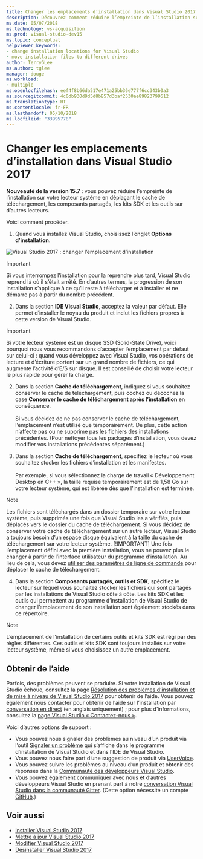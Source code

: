 ```yaml
---
title: Changer les emplacements d’installation dans Visual Studio 2017
description: Découvrez comment réduire l’empreinte de l’installation sur votre lecteur système en changeant l’emplacement du cache de téléchargement, des composants partagés, des kits SDK et des outils sur d’autres lecteurs.
ms.date: 05/07/2018
ms.technology: vs-acquisition
ms.prod: visual-studio-dev15
ms.topic: conceptual
helpviewer_keywords:
- change installation locations for Visual Studio
- move installation files to different drives
author: TerryGLee
ms.author: tglee
manager: douge
ms.workload:
- multiple
ms.openlocfilehash: eef4f8b66da517e471a25bb36e777f6cc343b0a3
ms.sourcegitcommit: 4c0db930d9d5d8b857d3baf2530ae89823799612
ms.translationtype: HT
ms.contentlocale: fr-FR
ms.lasthandoff: 05/10/2018
ms.locfileid: "33995778"
---
```

# <a name="change-the-installation-locations-in-visual-studio-2017"></a>Changer les emplacements d’installation dans Visual Studio 2017

**Nouveauté de la version 15.7** : vous pouvez réduire l’empreinte de l’installation sur votre lecteur système en déplaçant le cache de téléchargement, les composants partagés, les kits SDK et les outils sur d’autres lecteurs.

Voici comment procéder.

1. Quand vous installez Visual Studio, choisissez l’onglet **Options d’installation**.

  ![Visual Studio 2017 : changer l’emplacement d’installation](media/installation-options-by-location.png "Changer l’emplacement d’installation")

  > [!IMPORTANT]
  > Si vous interrompez l’installation pour la reprendre plus tard, Visual Studio reprend là où il s’était arrêté. En d’autres termes, la progression de son installation s’applique à ce qu’il reste à télécharger et à installer et ne démarre pas à partir du nombre précédent.

2. Dans la section **IDE Visual Studio**, acceptez la valeur par défaut. Elle permet d’installer le noyau du produit et inclut les fichiers propres à cette version de Visual Studio.

 > [!IMPORTANT]
 > Si votre lecteur système est un disque SSD (Solid-State Drive), voici pourquoi nous vous recommandons d’accepter l’emplacement par défaut sur celui-ci : quand vous développez avec Visual Studio, vos opérations de lecture et d’écriture portent sur un grand nombre de fichiers, ce qui augmente l’activité d’E/S sur disque.  Il est conseillé de choisir votre lecteur le plus rapide pour gérer la charge.

2. Dans la section **Cache de téléchargement**, indiquez si vous souhaitez conserver le cache de téléchargement, puis cochez ou décochez la case **Conserver le cache de téléchargement après l’installation** en conséquence. <br><br>Si vous décidez de ne pas conserver le cache de téléchargement, l’emplacement n’est utilisé que temporairement. De plus, cette action n’affecte pas ou ne supprime pas les fichiers des installations précédentes. (Pour nettoyer tous les packages d’installation, vous devez modifier vos installations précédentes séparément.)

3. Dans la section **Cache de téléchargement**, spécifiez le lecteur où vous souhaitez stocker les fichiers d’installation et les manifestes. <br><br>Par exemple, si vous sélectionnez la charge de travail « Développement Desktop en C++ », la taille requise temporairement est de 1,58 Go sur votre lecteur système, qui est libérée dès que l’installation est terminée.

 > [!NOTE]
 > Les fichiers sont téléchargés dans un dossier temporaire sur votre lecteur système, puis supprimés une fois que Visual Studio les a vérifiés, puis déplacés vers le dossier du cache de téléchargement. Si vous décidez de conserver votre cache de téléchargement sur un autre lecteur, Visual Studio a toujours besoin d’un espace disque équivalent à la taille du cache de téléchargement sur votre lecteur système.
 > [!IMPORTANT]
 > Une fois l’emplacement défini avec la première installation, vous ne pouvez plus le changer à partir de l’interface utilisateur du programme d’installation. Au lieu de cela, vous devez [utiliser des paramètres de ligne de commande](use-command-line-parameters-to-install-visual-studio.md) pour déplacer le cache de téléchargement.

4. Dans la section **Composants partagés, outils et SDK**, spécifiez le lecteur sur lequel vous souhaitez stocker les fichiers qui sont partagés par les installations de Visual Studio côte à côte. Les kits SDK et les outils qui permettent au programme d’installation de Visual Studio de changer l’emplacement de son installation sont également stockés dans ce répertoire.

 > [!NOTE]
 > L’emplacement de l’installation de certains outils et kits SDK est régi par des règles différentes. Ces outils et kits SDK sont toujours installés sur votre lecteur système, même si vous choisissez un autre emplacement.

## <a name="get-support"></a>Obtenir de l’aide

Parfois, des problèmes peuvent se produire. Si votre installation de Visual Studio échoue, consultez la page [Résolution des problèmes d’installation et de mise à niveau de Visual Studio 2017](troubleshooting-installation-issues.md) pour obtenir de l’aide. Vous pouvez également nous contacter pour obtenir de l’aide sur l’installation par [conversation en direct](https://www.visualstudio.com/vs/support/#talktous) (en anglais uniquement) ; pour plus d’informations, consultez la [page Visual Studio « Contactez-nous »](https://www.visualstudio.com/vs/support/#talktous).

Voici d’autres options de support :

* Vous pouvez nous signaler des problèmes au niveau d’un produit via l’outil [Signaler un problème](../ide/how-to-report-a-problem-with-visual-studio-2017.md) qui s’affiche dans le programme d’installation de Visual Studio et dans l’IDE de Visual Studio.
* Vous pouvez nous faire part d’une suggestion de produit via [UserVoice](https://visualstudio.uservoice.com/forums/121579).
* Vous pouvez suivre les problèmes au niveau d’un produit et obtenir des réponses dans la [Communauté des développeurs Visual Studio](https://developercommunity.visualstudio.com/).
* Vous pouvez également communiquer avec nous et d’autres développeurs Visual Studio en prenant part à notre [conversation Visual Studio dans la communauté Gitter](https://gitter.im/Microsoft/VisualStudio). (Cette option nécessite un compte [GitHub](https://github.com/).)

## <a name="see-also"></a>Voir aussi

* [Installer Visual Studio 2017](install-visual-studio.md)
* [Mettre à jour Visual Studio 2017](update-visual-studio.md)
* [Modifier Visual Studio 2017](update-visual-studio.md)
* [Désinstaller Visual Studio 2017](uninstall-visual-studio.md)
